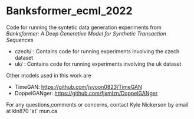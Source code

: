 # Banksformer_ecml_2022

Code for running the syntetic data generation experiments from *Banksformer: A Deep Generative Model for Synthetic Transaction Sequences* 

- czech/ : Contains code for running experiments involving the czech dataset
- uk/ : Contains code for running experiments involving the uk dataset


Other models used in this work are  
- TimeGAN: https://github.com/jsyoon0823/TimeGAN
- DoppelGANger: https://github.com/fjxmlzn/DoppelGANger  

For any questions,comments or concerns, contact Kyle Nickerson by email at kln870 'at' mun.ca
